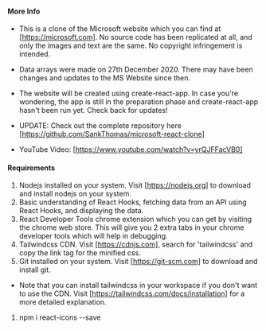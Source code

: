 #### More Info

- This is a clone of the Microsoft website which you can find at [https://microsoft.com]. No source code has been replicated at all, and only the images and text are the same. No copyright infringement is intended.

- Data arrays were made on 27th December 2020. There may have been changes and updates to the MS Website since then.

- The website will be created using create-react-app. In case you're wondering, the app is still in the preparation phase and create-react-app hasn't been run yet. Check back for updates!

- UPDATE: Check out the complete repository here [https://github.com/SankThomas/microsoft-react-clone]

- YouTube Video: [https://www.youtube.com/watch?v=yrQJFFacVB0]

#### Requirements

1. Nodejs installed on your system. Visit [https://nodejs.org] to download and install nodejs on your system.
2. Basic understanding of React Hooks, fetching data from an API using React Hooks, and displaying the data.
3. React Developer Tools chrome extension which you can get by visiting the chrome web store. This will give you 2 extra tabs in your chrome developer tools which will help in debugging.
4. Tailwindcss CDN. Visit [https://cdnjs.com], search for 'tailwindcss' and copy the link tag for the minified css.
5. Git installed on your system. Visit [https://git-scm.com] to download and install git.

- Note that you can install tailwindcss in your workspace if you don't want to use the CDN. Visit [https://tailwindcss.com/docs/installation] for a more detailed explanation.

1. npm i react-icons --save
